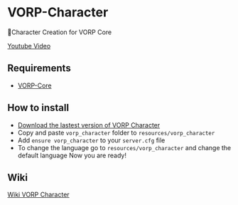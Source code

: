 # VORP-Character
🤠Character Creation for VORP Core

[Youtube Video](https://www.youtube.com/watch?v=Se8qX1ZE_YM&feature=youtu.be)

## Requirements
- [VORP-Core](https://github.com/VORPCORE/VORP-Core)

## How to install
* [Download the lastest version of VORP Character](https://github.com/VORPCORE/VORP-Character/releases)
* Copy and paste ```vorp_character``` folder to ```resources/vorp_character```
* Add ```ensure vorp_character``` to your ```server.cfg``` file
* To change the language go to ```resources/vorp_character``` and change the default language
Now you are ready!

## Wiki
[Wiki VORP Character](https://forum.vorpcore.com/d/8-api-vorp-character)
